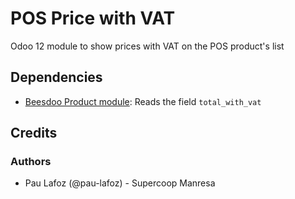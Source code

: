# POS Price with VAT
Odoo 12 module to show prices with VAT on the POS product's list

## Dependencies
 - [Beesdoo Product module](https://github.com/beescoop/Obeesdoo/tree/12.0/beesdoo_product): Reads the field `total_with_vat`

## Credits
### Authors
 - Pau Lafoz (@pau-lafoz) - Supercoop Manresa
